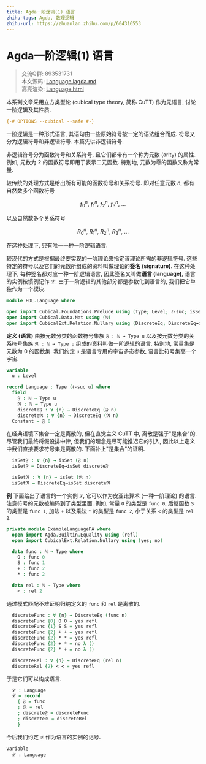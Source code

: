 ```yaml
---
title: Agda一阶逻辑(1) 语言
zhihu-tags: Agda, 数理逻辑
zhihu-url: https://zhuanlan.zhihu.com/p/604316553
---
```


# Agda一阶逻辑(1) 语言

> 交流Q群: 893531731  
> 本文源码: [Language.lagda.md](https://github.com/choukh/agda-flypitch/blob/main/src/FOL/Language.lagda.md)  
> 高亮渲染: [Language.html](https://choukh.github.io/agda-flypitch/FOL.Language.html)  

本系列文章采用立方类型论 (cubical type theory, 简称 CuTT) 作为元语言, 讨论一阶逻辑及其性质.

```agda
{-# OPTIONS --cubical --safe #-}
```

一阶逻辑是一种形式语言, 其语句由一些原始符号按一定的语法组合而成. 符号又分为逻辑符号和非逻辑符号. 本篇先讲非逻辑符号.

非逻辑符号分为函数符号和关系符号, 且它们都带有一个称为元数 (arity) 的属性. 例如, 元数为 2 的函数符号即用于表示二元函数. 特别地, 元数为零的函数又称为常量.

较传统的处理方式是给出所有可能的函数符号和关系符号. 即对任意元数 $n$, 都有自然数多个函数符号

$$f^n_0,\ f^n_1,\ f^n_2,\ f^n_3,\ ...$$

以及自然数多个关系符号

$$R^n_0,\ R^n_1,\ R^n_2,\ R^n_3,\ ...$$

在这种处理下, 只有唯一一种一阶逻辑语言.

较现代的方式是根据最终要实现的一阶理论来指定该理论所需的非逻辑符号. 这些特定的符号以及它们的元数所组成的资料叫做理论的**签名 (signature)**. 在这种处理下, 每种签名都对应一种一阶逻辑语言, 因此签名又叫做**语言 (language)**, 语言的实例按惯例记作 ℒ. 由于一阶逻辑的其他部分都是参数化到语言的, 我们把它单独作为一个模块.

```agda
module FOL.Language where

open import Cubical.Foundations.Prelude using (Type; Level; ℓ-suc; isSet)
open import Cubical.Data.Nat using (ℕ)
open import CubicalExt.Relation.Nullary using (DiscreteEq; DiscreteEq→isSet)
```

**定义 (语言)** 由按元数分类的函数符号集族 `𝔉 : ℕ → Type u` 以及按元数分类的关系符号集族 `ℜ : ℕ → Type u` 组成的资料叫做一阶逻辑的语言. 特别地, 常量集是元数为 0 的函数集. 我们约定 `u` 是语言专用的宇宙多态参数, 语言比符号集高一个宇宙.

```agda
variable
  u : Level

record Language : Type (ℓ-suc u) where
  field
    𝔉 : ℕ → Type u
    ℜ : ℕ → Type u
    discrete𝔉 : ∀ {n} → DiscreteEq (𝔉 n)
    discreteℜ : ∀ {n} → DiscreteEq (ℜ n)
  Constant = 𝔉 0
```

在经典语境下集合一定是离散的, 但在直觉主义 CuTT 中, 离散是强于"是集合"的. 尽管我们最终将假设排中律, 但我们的理念是尽可能推迟它的引入, 因此以上定义中我们直接要求符号集是离散的. 下面补上"是集合"的证明.

```agda
  isSet𝔉 : ∀ {n} → isSet (𝔉 n)
  isSet𝔉 = DiscreteEq→isSet discrete𝔉

  isSetℜ : ∀ {n} → isSet (ℜ n)
  isSetℜ = DiscreteEq→isSet discreteℜ
```

**例** 下面给出了语言的一个实例 `ℒ`, 它可以作为皮亚诺算术 (一种一阶理论) 的语言. 注意符号的元数被编码到了类型里面. 例如, 常量 `O` 的类型是 `func 0`, 后继函数 `S` 的类型是 `func 1`, 加法 `+` 以及乘法 `*` 的类型是 `func 2`, 小于关系 `<` 的类型是 `rel 2`.

```agda
private module ExampleLanguagePA where
  open import Agda.Builtin.Equality using (refl)
  open import CubicalExt.Relation.Nullary using (yes; no)

  data func : ℕ → Type where
    O : func 0
    S : func 1
    + : func 2
    * : func 2

  data rel : ℕ → Type where
    < : rel 2
```

通过模式匹配不难证明归纳定义的 `func` 和 `rel` 是离散的.

```agda
  discreteFunc : ∀ {n} → DiscreteEq (func n)
  discreteFunc {0} O O = yes refl
  discreteFunc {1} S S = yes refl
  discreteFunc {2} + + = yes refl
  discreteFunc {2} * * = yes refl
  discreteFunc {2} + * = no λ ()
  discreteFunc {2} * + = no λ ()

  discreteRel : ∀ {n} → DiscreteEq (rel n)
  discreteRel {2} < < = yes refl
```

于是它们可以构成语言.

```agda
  ℒ : Language
  ℒ = record
    { 𝔉 = func
    ; ℜ = rel
    ; discrete𝔉 = discreteFunc
    ; discreteℜ = discreteRel
    }
```

今后我们约定 `ℒ` 作为语言的实例的记号.

```
variable
  ℒ : Language
```
